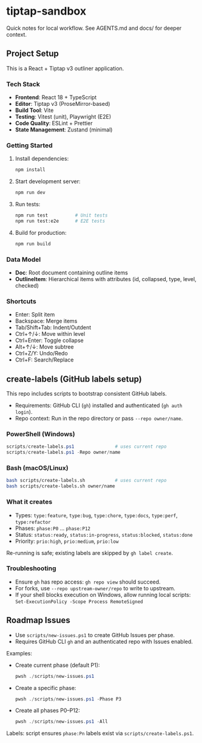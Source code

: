 ﻿# tiptap-sandbox

Quick notes for local workflow. See AGENTS.md and docs/ for deeper context.

## Project Setup

This is a React + Tiptap v3 outliner application.

### Tech Stack
- **Frontend**: React 18 + TypeScript
- **Editor**: Tiptap v3 (ProseMirror-based)
- **Build Tool**: Vite
- **Testing**: Vitest (unit), Playwright (E2E)
- **Code Quality**: ESLint + Prettier
- **State Management**: Zustand (minimal)

### Getting Started

1. Install dependencies:

   ```bash
   npm install
   ```

2. Start development server:

   ```bash
   npm run dev
   ```

3. Run tests:

   ```bash
   npm run test          # Unit tests
   npm run test:e2e      # E2E tests
   ```

4. Build for production:

   ```bash
   npm run build
   ```

### Data Model

- **Doc**: Root document containing outline items
- **OutlineItem**: Hierarchical items with attributes (id, collapsed, type, level, checked)

### Shortcuts

- Enter: Split item
- Backspace: Merge items
- Tab/Shift+Tab: Indent/Outdent
- Ctrl+↑/↓: Move within level
- Ctrl+Enter: Toggle collapse
- Alt+↑/↓: Move subtree
- Ctrl+Z/Y: Undo/Redo
- Ctrl+F: Search/Replace

## create-labels (GitHub labels setup)

This repo includes scripts to bootstrap consistent GitHub labels.

- Requirements: GitHub CLI (`gh`) installed and authenticated (`gh auth login`).
- Repo context: Run in the repo directory or pass `--repo owner/name`.

### PowerShell (Windows)

```powershell
scripts/create-labels.ps1               # uses current repo
scripts/create-labels.ps1 -Repo owner/name
```

### Bash (macOS/Linux)

```bash
bash scripts/create-labels.sh           # uses current repo
bash scripts/create-labels.sh owner/name
```

### What it creates

- Types: `type:feature`, `type:bug`, `type:chore`, `type:docs`, `type:perf`, `type:refactor`
- Phases: `phase:P0` … `phase:P12`
- Status: `status:ready`, `status:in-progress`, `status:blocked`, `status:done`
- Priority: `prio:high`, `prio:medium`, `prio:low`

Re-running is safe; existing labels are skipped by `gh label create`.

### Troubleshooting

- Ensure `gh` has repo access: `gh repo view` should succeed.
- For forks, use `--repo upstream-owner/repo` to write to upstream.
- If your shell blocks execution on Windows, allow running local scripts:
  `Set-ExecutionPolicy -Scope Process RemoteSigned`

## Roadmap Issues

- Use `scripts/new-issues.ps1` to create GitHub Issues per phase.
- Requires GitHub CLI `gh` and an authenticated repo with Issues enabled.

Examples:

- Create current phase (default P1):

  ```powershell
  pwsh ./scripts/new-issues.ps1
  ```

- Create a specific phase:

  ```powershell
  pwsh ./scripts/new-issues.ps1 -Phase P3
  ```

- Create all phases P0–P12:

  ```powershell
  pwsh ./scripts/new-issues.ps1 -All
  ```

Labels: script ensures `phase:Pn` labels exist via `scripts/create-labels.ps1`.
